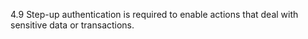 4.9 Step-up authentication is required to enable actions that deal with sensitive data or transactions.